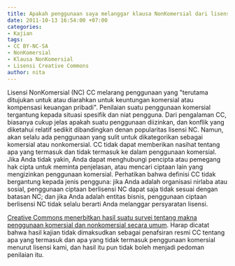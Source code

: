 ```yaml
---
title: Apakah penggunaan saya melanggar klausa NonKomersial dari lisensi?
date: 2011-10-13 16:54:00 +07:00
categories:
- Kajian
tags:
- CC BY-NC-SA
- NonKomersial
- Klausa NonKomersial
- Lisensi Creative Commons
author: nita
---
```


Lisensi NonKomersial (NC) CC melarang penggunaan yang "terutama ditujukan untuk atau diarahkan untuk keuntungan komersial atau kompensasi keuangan pribadi". Penilaian suatu penggunaan komersial tergantung kepada situasi spesifik dan niat pengguna. Dari pengalaman CC, biasanya cukup jelas apakah suatu penggunaan diizinkan, dan konflik yang diketahui relatif sedikit dibandingkan denan popularitas lisensi NC. Namun, akan selalu ada penggunaan yang sulit untuk dikategorikan sebagai komersial atau nonkomersial. CC tidak dapat memberikan nasihat tentang apa yang termasuk dan tidak termasuk ke dalam penggunaan komersial. Jika Anda tidak yakin, Anda dapat menghubungi pencipta atau pemegang hak cipta untuk meminta penjelasan, atau mencari ciptaan lain yang mengizinkan penggunaan komersial. Perhatikan bahwa definisi CC tidak bergantung kepada jenis pengguna: jika Anda adalah organisasi nirlaba atau sosial, penggunaan ciptaan berlisensi NC dapat saja tidak sesuai dengan batasan NC; dan jika Anda adalah entitas bisnis, penggunaan ciptaan berlisensi NC tidak selalu berarti Anda melanggar persyaratan lisensi.

[Creative Commons menerbitkan hasil suatu survei tentang makna penggunaan komersial dan nonkomersial secara umum](http://wiki.creativecommons.org/Defining_Noncommercial). Harap dicatat bahwa hasil kajian tidak dimaksudkan sebagai penafsiran resmi CC tentang apa yang termasuk dan apa yang tidak termasuk penggunaan komersial menurut lisensi kami, dan hasil itu pun tidak boleh menjadi pedoman penilaian itu.
